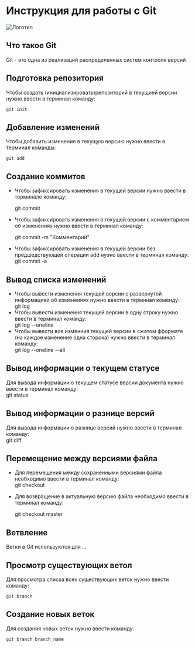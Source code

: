 # **Инструкция для работы с Git**

![Логотип](git.jpeg)
## Что такое Git

Git - это одна из реализаций распределенных систем контроля версий
## Подготовка репозитория
Чтобы создать (инициализировать)репозиторий в текущией версии нужно ввести в терминал команду: 

    git init
## Добавление изменений 
Чтобы добавить изменение в текущую версию нужно ввести в терминал команды:  

    git add
## Создание коммитов
- Чтобы зафиксировать изменения в текущей версии нужно ввести в терминале команду:    

    git commit
- Чтобы зафиксировать изменеиня в текущей версии с комментарием об изменениях нужно ввести в терминал команду:  

    git commit -m "Комментарий"
- Чтобы зафиксировать изменения в текущей версии без предшедствующей операции add нуэно ввести в терминал команду:      
    git commit -a
## Вывод списка изменений
- Чтобы вывести изменения текущей версии с развернутой информацией об изменеинях нужно ввести в терминал коменду:   
    git log
- Чтобы вывести изменеиня текущей версии в одну строку нужно ввести в терминал команду:     
    git log --oneline
- Чтобы вывести все изменния текущей версии в сжатом фформате (на каждое изменение одна сторока) нужно ввести в терминал команду:       
    git log --oneline --all
## Вывод информации о текущем статусе
Для вывода информации о текущем статусе версии документа нужно ввести в терминал команду:   
    git status
## Вывод информации о разнице версий
Для вывода информации о разнице версий нужно ввести в терминал команду:     
    git diff
## Перемещение между версиями файла
- Для перемещения между сохраненными версиями файла необходимо ввести в терминал команду:     
    git checkout
- Для возвращение в актуальную версию файла необходимо ввести в терминал команду:     
 
    git checkout master

## Ветвление 

Ветки в Git используются для ...

## Просмотр существующих ветол
Для просмотра списка всех существующих веток нужно ввести команду:

    git branch

## Создание новых веток
Для создания новых веток нужно ввести команду: 

    git branch branch_name
